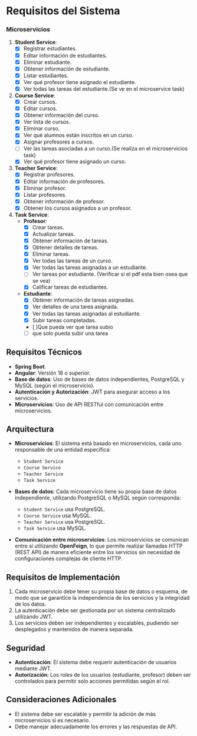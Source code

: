 # Requisitos del Sistema

### Microservicios

1. **Student Service**:
    - [x] Registrar estudiantes.
    - [x] Editar información de estudiantes.
    - [x] Eliminar estudiante.
    - [x] Obtener información de estudiante.
    - [x] Listar estudiantes.
    - [x] Ver qué profesor tiene asignado el estudiante.
    - [x] Ver todas las tareas del estudiante.(Se ve en el microservice task)

2. **Course Service**:
    - [x] Crear cursos.
    - [x] Editar cursos.
    - [x] Obtener información del curso.
    - [x] Ver lista de cursos.
    - [x] Eliminar curso.
    - [x] Ver qué alumnos están inscritos en un curso.
    - [x] Asignar profesores a cursos.
    - [ ] Ver las tareas asociadas a un curso.(Se realiza en el microservicios task)
    - [x] Ver qué profesor tiene asignado un curso.

3. **Teacher Service**:
    - [x] Registrar profesores.
    - [x] Editar información de profesores.
    - [x] Eliminar profesor.
    - [x] Listar profesores.
    - [x] Obtener información de profesor.
    - [x] Obtener los cursos asignados a un profesor.

4. **Task Service**:
    - **Profesor**:
        - [x] Crear tareas.
        - [x] Actualizar tareas.
        - [x] Obtener información de tareas.
        - [x] Obtener detalles de tareas.
        - [x] Eliminar tareas.
        - [x] Ver todas las tareas de un curso.
        - [x] Ver todas las tareas asignadas a un estudiante.
        - [ ] Ver tareas por estudiante. (Verificar si el pdf esta bien osea que se vea)
        - [x] Calificar tareas de estudiantes.

    - **Estudiante**:
        - [x] Obtener información de tareas asignadas.
        - [x] Ver detalles de una tarea asignada.
        - [x] Ver todas las tareas asignadas al estudiante.
        - [x] Subir tareas completadas.
        - [ ]Que pueda ver que tarea subio
        - [ ] que solo pueda subir una tarea

## Requisitos Técnicos

- **Spring Boot**.
- **Angular**: Versión 18 o superior.
- **Base de datos**: Uso de bases de datos independientes, PostgreSQL y MySQL (según el microservicio).
- **Autenticación y Autorización**: JWT para asegurar acceso a los servicios.
- **Microservicios**: Uso de API RESTful con comunicación entre microservicios.

## Arquitectura

- **Microservicios**: El sistema está basado en microservicios, cada uno responsable de una entidad específica:
    - `Student Service`
    - `Course Service`
    - `Teacher Service`
    - `Task Service`

- **Bases de datos**: Cada microservicio tiene su propia base de datos independiente, utilizando PostgreSQL o MySQL según corresponda:
    - `Student Service` usa PostgreSQL.
    - `Course Service` usa MySQL.
    - `Teacher Service` usa PostgreSQL.
    - `Task Service` usa MySQL.

- **Comunicación entre microservicios**: Los microservicios se comunican entre sí utilizando **OpenFeign**, lo que permite realizar llamadas HTTP (REST API) de manera eficiente entre los servicios sin necesidad de configuraciones complejas de cliente HTTP.

## Requisitos de Implementación

1. Cada microservicio debe tener su propia base de datos o esquema, de modo que se garantice la independencia de los servicios y la integridad de los datos.
2. La autenticación debe ser gestionada por un sistema centralizado utilizando JWT.
3. Los servicios deben ser independientes y escalables, pudiendo ser desplegados y mantenidos de manera separada.

## Seguridad

- **Autenticación**: El sistema debe requerir autenticación de usuarios mediante JWT.
- **Autorización**: Los roles de los usuarios (estudiante, profesor) deben ser controlados para permitir solo acciones permitidas según el rol.

## Consideraciones Adicionales

- El sistema debe ser escalable y permitir la adición de más microservicios si es necesario.
- Debe manejar adecuadamente los errores y las respuestas de API.
